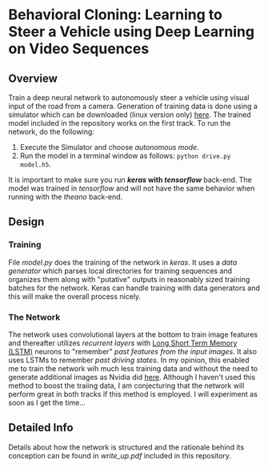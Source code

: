 # Behavioral Cloning: Learning to Steer a Vehicle using Deep Learning on Video Sequences

## Overview
Train a deep neural network to autonomously steer a vehicle using visual input of the road from a camera. Generation of training data is done using a simulator which can be downloaded (linux version only) [here](https://1drv.ms/u/s!AtmapBHRVgqWgVogVyWCNGntVbNx). The trained model included in the repository works on the first track. To run the network, do the following:

1. Execute the Simulator and choose _autonomous mode_.
2. Run the model in a terminal window as follows: `python drive.py model.h5`.  

It is important to make sure you run **_keras_ with _tensorflow_** back-end. The model was trained in _tensorflow_ and will not have the same behavior when running with the _theano_ back-end. 

## Design
### Training 
File _model.py_ does the training of the network in _keras_. It uses a _data generator_ which parses local directories for training sequences and organizes them along with "putative" outputs in reasonably sized training batches for the network. Keras can handle training with data generators and this will make the overall process nicely. 
### The Network
The network uses convolutional layers at the bottom to train image features and thereafter utilizes _recurrent layers_ with [Long Short Term Memory (LSTM)](https://en.wikipedia.org/wiki/Long_short-term_memory) neurons to "remember" _past features from the input images_. It also uses LSTMs to remember _past driving states_. In my opinion, this enabled me to train the network wih much less training data and without the need to generate additional images as Nvidia did [here](https://arxiv.org/abs/1604.07316). Although I haven't used this method to boost the traiing data, I am conjecturing that the network will perform great in both tracks if this method is employed. I will experiment as soon as I get the time...  
## Detailed Info
Details about how the network is structured and the rationale behind its conception can be found in _write_up.pdf_ included in this repository. 
